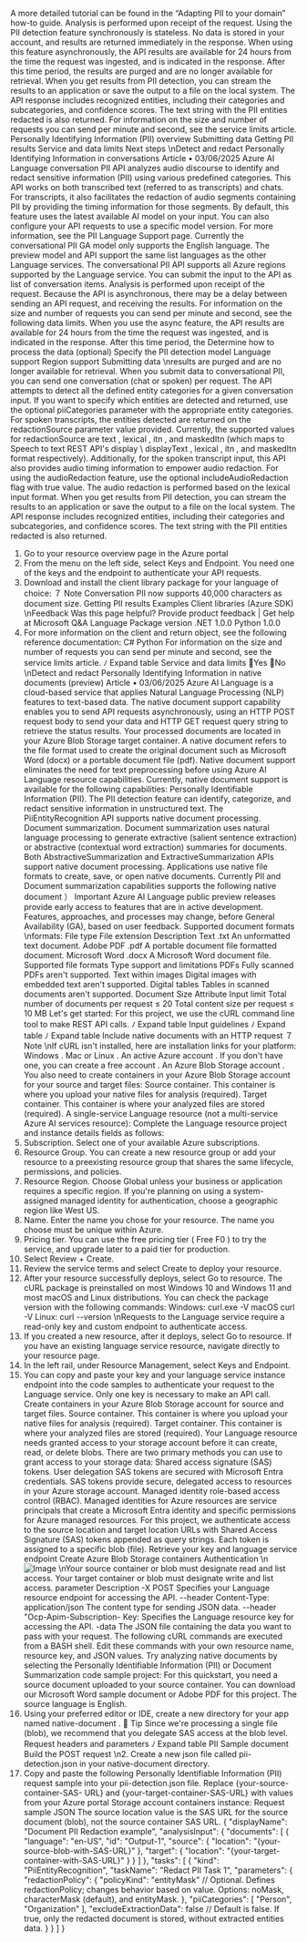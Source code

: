 A more detailed tutorial can be found in the “Adapting PII to your domain” how-to guide.
Analysis is performed upon receipt of the request. Using the PII detection feature
synchronously is stateless. No data is stored in your account, and results are returned
immediately in the response.
When using this feature asynchronously, the API results are available for 24 hours from the
time the request was ingested, and is indicated in the response. After this time period, the
results are purged and are no longer available for retrieval.
When you get results from PII detection, you can stream the results to an application or save
the output to a file on the local system. The API response includes recognized entities,
including their categories and subcategories, and confidence scores. The text string with the PII
entities redacted is also returned.
For information on the size and number of requests you can send per minute and second, see
the service limits article.
Personally Identifying Information (PII) overview
Submitting data
Getting PII results
Service and data limits
Next steps
\nDetect and redact Personally Identifying
Information in conversations
Article • 03/06/2025
Azure AI Language conversation PII API analyzes audio discourse to identify and redact
sensitive information (PII) using various predefined categories. This API works on both
transcribed text (referred to as transcripts) and chats. For transcripts, it also facilitates
the redaction of audio segments containing PII by providing the timing information for
those segments.
By default, this feature uses the latest available AI model on your input. You can also
configure your API requests to use a specific model version.
For more information, see the PII Language Support page. Currently the conversational
PII GA model only supports the English language. The preview model and API support
the same list languages as the other Language services.
The conversational PII API supports all Azure regions supported by the Language
service.
You can submit the input to the API as list of conversation items. Analysis is performed
upon receipt of the request. Because the API is asynchronous, there may be a delay
between sending an API request, and receiving the results. For information on the size
and number of requests you can send per minute and second, see the following data
limits.
When you use the async feature, the API results are available for 24 hours from the time
the request was ingested, and is indicated in the response. After this time period, the
Determine how to process the data (optional)
Specify the PII detection model
Language support
Region support
Submitting data
\nresults are purged and are no longer available for retrieval.
When you submit data to conversational PII, you can send one conversation (chat or
spoken) per request.
The API attempts to detect all the defined entity categories for a given conversation
input. If you want to specify which entities are detected and returned, use the optional
piiCategories  parameter with the appropriate entity categories.
For spoken transcripts, the entities detected are returned on the redactionSource
parameter value provided. Currently, the supported values for redactionSource  are
text , lexical , itn , and maskedItn  (which maps to Speech to text REST API's
display \ displayText , lexical , itn , and maskedItn  format respectively). Additionally,
for the spoken transcript input, this API also provides audio timing information to
empower audio redaction. For using the audioRedaction feature, use the optional
includeAudioRedaction  flag with true  value. The audio redaction is performed based on
the lexical input format.
When you get results from PII detection, you can stream the results to an application or
save the output to a file on the local system. The API response includes recognized
entities, including their categories and subcategories, and confidence scores. The text
string with the PII entities redacted is also returned.
1. Go to your resource overview page in the Azure portal
2. From the menu on the left side, select Keys and Endpoint. You need one of
the keys and the endpoint to authenticate your API requests.
3. Download and install the client library package for your language of choice:
７ Note
Conversation PII now supports 40,000 characters as document size.
Getting PII results
Examples
Client libraries (Azure SDK)
\nFeedback
Was this page helpful?
Provide product feedback 
| Get help at Microsoft Q&A
Language
Package version
.NET
1.0.0
Python
1.0.0
4. For more information on the client and return object, see the following
reference documentation:
C#
Python
For information on the size and number of requests you can send per minute and
second, see the service limits article.
ﾉ
Expand table
Service and data limits
Yes
No
\nDetect and redact Personally Identifying
Information in native documents
(preview)
Article • 03/06/2025
Azure AI Language is a cloud-based service that applies Natural Language Processing
(NLP) features to text-based data. The native document support capability enables you
to send API requests asynchronously, using an HTTP POST request body to send your
data and HTTP GET request query string to retrieve the status results. Your processed
documents are located in your Azure Blob Storage target container.
A native document refers to the file format used to create the original document such as
Microsoft Word (docx) or a portable document file (pdf). Native document support
eliminates the need for text preprocessing before using Azure AI Language resource
capabilities. Currently, native document support is available for the following
capabilities:
Personally Identifiable Information (PII). The PII detection feature can identify,
categorize, and redact sensitive information in unstructured text. The
PiiEntityRecognition  API supports native document processing.
Document summarization. Document summarization uses natural language
processing to generate extractive (salient sentence extraction) or abstractive
(contextual word extraction) summaries for documents. Both
AbstractiveSummarization  and ExtractiveSummarization  APIs support native
document processing.
Applications use native file formats to create, save, or open native documents. Currently
PII and Document summarization capabilities supports the following native document
） Important
Azure AI Language public preview releases provide early access to features
that are in active development.
Features, approaches, and processes may change, before General Availability
(GA), based on user feedback.
Supported document formats
\nformats:
File type
File extension
Description
Text
.txt
An unformatted text document.
Adobe PDF
.pdf
A portable document file formatted document.
Microsoft Word
.docx
A Microsoft Word document file.
Supported file formats
Type
support and limitations
PDFs
Fully scanned PDFs aren't supported.
Text within images
Digital images with embedded text aren't supported.
Digital tables
Tables in scanned documents aren't supported.
Document Size
Attribute
Input limit
Total number of documents per request
≤ 20
Total content size per request
≤ 10 MB
Let's get started:
For this project, we use the cURL command line tool to make REST API calls.
ﾉ
Expand table
Input guidelines
ﾉ
Expand table
ﾉ
Expand table
Include native documents with an HTTP
request
７ Note
\nIf cURL isn't installed, here are installation links for your platform:
Windows
.
Mac or Linux
.
An active Azure account
. If you don't have one, you can create a free account
.
An Azure Blob Storage account
. You also need to create containers in your
Azure Blob Storage account for your source and target files:
Source container. This container is where you upload your native files for
analysis (required).
Target container. This container is where your analyzed files are stored
(required).
A single-service Language resource
 (not a multi-service Azure AI services
resource):
Complete the Language resource project and instance details fields as follows:
1. Subscription. Select one of your available Azure subscriptions.
2. Resource Group. You can create a new resource group or add your resource
to a preexisting resource group that shares the same lifecycle, permissions,
and policies.
3. Resource Region. Choose Global unless your business or application requires
a specific region. If you're planning on using a system-assigned managed
identity for authentication, choose a geographic region like West US.
4. Name. Enter the name you chose for your resource. The name you choose
must be unique within Azure.
5. Pricing tier. You can use the free pricing tier ( Free F0 ) to try the service, and
upgrade later to a paid tier for production.
6. Select Review + Create.
7. Review the service terms and select Create to deploy your resource.
8. After your resource successfully deploys, select Go to resource.
The cURL package is preinstalled on most Windows 10 and Windows 11 and
most macOS and Linux distributions. You can check the package version with
the following commands: Windows: curl.exe -V  macOS curl -V  Linux: curl
--version
\nRequests to the Language service require a read-only key and custom endpoint to
authenticate access.
1. If you created a new resource, after it deploys, select Go to resource. If you have
an existing language service resource, navigate directly to your resource page.
2. In the left rail, under Resource Management, select Keys and Endpoint.
3. You can copy and paste your key  and your language service instance endpoint
into the code samples to authenticate your request to the Language service. Only
one key is necessary to make an API call.
Create containers in your Azure Blob Storage account
 for source and target files.
Source container. This container is where you upload your native files for analysis
(required).
Target container. This container is where your analyzed files are stored (required).
Your Language resource needs granted access to your storage account before it can
create, read, or delete blobs. There are two primary methods you can use to grant
access to your storage data:
Shared access signature (SAS) tokens. User delegation SAS tokens are secured
with Microsoft Entra credentials. SAS tokens provide secure, delegated access to
resources in your Azure storage account.
Managed identity role-based access control (RBAC). Managed identities for Azure
resources are service principals that create a Microsoft Entra identity and specific
permissions for Azure managed resources.
For this project, we authenticate access to the source location  and target location
URLs with Shared Access Signature (SAS) tokens appended as query strings. Each token
is assigned to a specific blob (file).
Retrieve your key and language service endpoint
Create Azure Blob Storage containers
Authentication
\n![Image](images/page918_image1.png)
\nYour source container or blob must designate read and list access.
Your target container or blob must designate write and list access.
parameter
Description
-X POST <endpoint>
Specifies your Language resource endpoint for accessing
the API.
--header Content-Type:
application/json
The content type for sending JSON data.
--header "Ocp-Apim-Subscription-
Key:<key>
Specifies the Language resource key for accessing the
API.
-data
The JSON file containing the data you want to pass with
your request.
The following cURL commands are executed from a BASH shell. Edit these commands
with your own resource name, resource key, and JSON values. Try analyzing native
documents by selecting the Personally Identifiable Information (PII)  or Document
Summarization  code sample project:
For this quickstart, you need a source document uploaded to your source container.
You can download our Microsoft Word sample document
 or Adobe PDF
 for this
project. The source language is English.
1. Using your preferred editor or IDE, create a new directory for your app named
native-document .
 Tip
Since we're processing a single file (blob), we recommend that you delegate SAS
access at the blob level.
Request headers and parameters
ﾉ
Expand table
PII Sample document
Build the POST request
\n2. Create a new json file called pii-detection.json in your native-document directory.
3. Copy and paste the following Personally Identifiable Information (PII) request
sample into your pii-detection.json  file. Replace {your-source-container-SAS-
URL}  and {your-target-container-SAS-URL}  with values from your Azure portal
Storage account containers instance:
Request sample
JSON
The source location  value is the SAS URL for the source document (blob), not the
source container SAS URL.
{ 
    "displayName": "Document PII Redaction example", 
    "analysisInput": { 
        "documents": [ 
            { 
                "language": "en-US", 
                "id": "Output-1", 
                "source": { 
                    "location": "{your-source-blob-with-SAS-URL}" 
                }, 
                "target": { 
                    "location": "{your-target-container-with-SAS-URL}" 
                } 
            } 
        ] 
    }, 
    "tasks": [ 
        { 
            "kind": "PiiEntityRecognition", 
            "taskName": "Redact PII Task 1", 
            "parameters": { 
                "redactionPolicy": { 
                    "policyKind": "entityMask"  // Optional. Defines 
redactionPolicy; changes behavior based on value. Options: noMask, 
characterMask (default), and entityMask. 
                }, 
                "piiCategories": [ 
                    "Person", 
                    "Organization" 
                ], 
                "excludeExtractionData": false  // Default is false. If 
true, only the redacted document is stored, without extracted entities data. 
            } 
        } 
    ] 
}